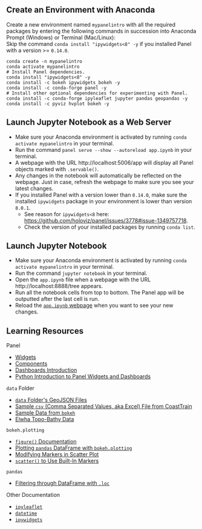 ## Create an Environment with Anaconda
Create a new environment named `mypanelintro` with all the required packages by entering the following commands in succession into Anaconda Prompt (Windows) or Terminal (Mac/Linux):\
Skip the command `conda install "ipywidgets<8" -y` if you installed Panel with a version >= `0.14.0`.
```
conda create -n mypanelintro
conda activate mypanelintro
# Install Panel dependencies.
conda install "ipywidgets<8" -y
conda install -c bokeh ipywidgets_bokeh -y
conda install -c conda-forge panel -y
# Install other optional dependencies for experimenting with Panel.
conda install -c conda-forge ipyleaflet jupyter pandas geopandas -y
conda install -c pyviz hvplot bokeh -y
```

## Launch Jupyter Notebook as a Web Server
- Make sure your Anaconda environment is activated by running `conda activate mypanelintro` in your terminal.
- Run the command `panel serve --show --autoreload app.ipynb` in your terminal.
- A webpage with the URL http://localhost:5006/app will display all Panel objects marked with `.servable()`.
- Any changes in the notebook will automatically be reflected on the webpage. Just in case, refresh the webpage to make sure you see your latest changes.
- If you installed Panel with a version lower than `0.14.0`, make sure the installed `ipywidgets` package in your environment is lower than version `8.0.1`.
  - See reason for `ipywidgets<8` here: https://github.com/holoviz/panel/issues/3778#issue-1349757718.
  - Check the version of your installed packages by running `conda list`.

## Launch Jupyter Notebook
- Make sure your Anaconda environment is activated by running `conda activate mypanelintro` in your terminal.
- Run the command `jupyter notebook` in your terminal.
- Open the `app.ipynb` file when a webpage with the URL http://localhost:8888/tree appears.
- Run all the notebook cells from top to bottom. The Panel app will be outputted after the last cell is run.
- Reload the [`app.ipynb` webpage](http://localhost:8888/notebooks/app.ipynb) when you want to see your new changes.

## Learning Resources
Panel
- [Widgets](https://panel.holoviz.org/user_guide/Widgets.html)
- [Components](https://panel.holoviz.org/user_guide/Components.html)
- [Dashboards Introduction](https://youtu.be/AXpjbJUVeb4)
- [Python Introduction to Panel Widgets and Dashboards](https://youtu.be/ulHnNXNmuig)

`data` Folder
- [`data` Folder's GeoJSON Files](https://zenodo.org/record/7033367)
- [Sample `csv` (Comma Separated Values, aka Excel) File from CoastTrain](https://github.com/dbuscombe-usgs/CoastTrainMetaPlots/tree/main/metadata)
- [Sample Data from `bokeh`](https://docs.bokeh.org/en/latest/docs/reference/sampledata.html)
- [Elwha Topo-Bathy Data](https://www.sciencebase.gov/catalog/item/5a01f6d0e4b0531197b72cfe)

`bokeh.plotting`
- [`figure()` Documentation](https://docs.bokeh.org/en/latest/docs/reference/plotting/figure.html)
- [Plotting `pandas` DataFrame with `bokeh.plotting`](https://programminghistorian.org/en/lessons/visualizing-with-bokeh#the-bokeh-columndatasource)
- [Modifying Markers in Scatter Plot](https://docs.bokeh.org/en/2.4.0/docs/user_guide/data.html#mapping-marker-types)
- [`scatter()` to Use Built-In Markers](https://docs.bokeh.org/en/latest/docs/reference/models/glyphs/scatter.html)

`pandas`
- [Filtering through DataFrame with `.loc`](https://pandas.pydata.org/docs/reference/api/pandas.DataFrame.loc.html)

Other Documentation
- [`ipyleaflet`](https://ipyleaflet.readthedocs.io/en/latest/index.html)
- [`datetime`](https://docs.python.org/3/library/datetime.html#datetime-objects)
- [`ipywidgets`](https://ipywidgets.readthedocs.io/en/7.x/)